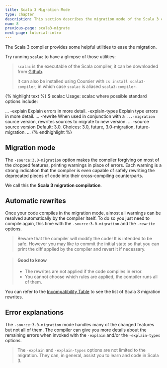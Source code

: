 ```yaml
---
title: Scala 3 Migration Mode
type: chapter
description: This section describes the migration mode of the Scala 3 compiler 
num: 8
previous-page: scala3-migrate
next-page: tutorial-intro
---
```


The Scala 3 compiler provides some helpful utilities to ease the migration.

Try running `scalac` to have a glimpse of those utilities:

> `scalac` is the executable of the Scala compiler, it can be downloaded from [Github](https://github.com/lampepfl/dotty/releases/).
> 
> It can also be installed using Coursier with `cs install scala3-compiler`, in which case `scalac` is aliased `scala3-compiler`.

{% highlight text %}
$ scalac
Usage: scalac <options> <source files>
where possible standard options include:

...
-explain           Explain errors in more detail.
-explain-types     Explain type errors in more detail.
...
-rewrite           When used in conjunction with a `...-migration` source version, rewrites sources to migrate to new version.
...
-source            source version
                   Default: 3.0.
                   Choices: 3.0, future, 3.0-migration, future-migration.
...
{% endhighlight %}

## Migration mode

The `-source:3.0-migration` option makes the compiler forgiving on most of the dropped features, printing warnings in place of errors.
Each warning is a strong indication that the compiler is even capable of safely rewriting the deprecated pieces of code into their cross-compiling counterparts.

We call this the **Scala 3 migration compilation**.

## Automatic rewrites

Once your code compiles in the migration mode, almost all warnings can be resolved automatically by the compiler itself.
To do so you just need to compile again, this time with the `-source:3.0-migration` and the `-rewrite` options.

> Beware that the compiler will modify the code! It is intended to be safe.
> However you may like to commit the initial state so that you can print the diff applied by the compiler and revert it if necessary.

> #### Good to know
> - The rewrites are not applied if the code compiles in error.
> - You cannot choose which rules are applied, the compiler runs all of them.

You can refer to the [Incompatibility Table](incompatibility-table.html) to see the list of Scala 3 migration rewrites.

## Error explanations

The `-source:3.0-migration` mode handles many of the changed features but not all of them.
The compiler can give you more details about the remaining errors when invoked with the `-explain` and/or the `-explain-types` options.

> The `-explain` and `-explain-types` options are not limited to the migration.
> They can, in general, assist you to learn and code in Scala 3.

